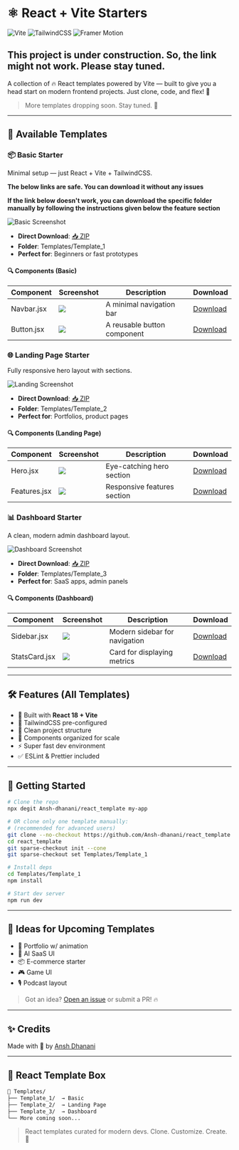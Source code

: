 # ⚛️ React + Vite Starters

![Vite](https://img.shields.io/badge/Vite-646CFF?style=for-the-badge&logo=vite&logoColor=white)
![TailwindCSS](https://img.shields.io/badge/TailwindCSS-38B2AC?style=for-the-badge&logo=tailwind-css&logoColor=white)
![Framer Motion](https://img.shields.io/badge/Framer--Motion-EF2779?style=for-the-badge&logo=framer&logoColor=white)

## This project is under construction. So, the link might not work. Please stay tuned.

A collection of 🔥 React templates powered by Vite — built to give you a head start on modern frontend projects. Just clone, code, and flex! 💅

> More templates dropping soon. Stay tuned. 📡

---

## 🌈 Available Templates

### 📦 Basic Starter
Minimal setup — just React + Vite + TailwindCSS.

**The below links are safe. You can download it without any issues**

**If the link below doesn't work, you can download the specific folder manually by following the instructions given below the feature section**

![Basic Screenshot](./screenshots/basic.png)

- **Direct Download**: [📥 ZIP](https://download-directory.github.io/?url=https://github.com/Ansh-dhanani/react_template/tree/main/Templates/Template_1)
- **Folder**: Templates/Template_1
- **Perfect for**: Beginners or fast prototypes

#### 🔍 Components (Basic)
| Component | Screenshot | Description | Download |
|----------|------------|-------------|----------|
| Navbar.jsx | ![](./screenshots/basic/navbar.png) | A minimal navigation bar | [Download](https://raw.githubusercontent.com/Ansh-dhanani/react_template/main/Templates/Template_1/components/Navbar.jsx) |
| Button.jsx | ![](./screenshots/basic/button.png) | A reusable button component | [Download](https://raw.githubusercontent.com/Ansh-dhanani/react_template/main/Templates/Template_1/components/Button.jsx) |

### 🌐 Landing Page Starter
Fully responsive hero layout with sections.

![Landing Screenshot](./screenshots/landing.png)

- **Direct Download**: [📥 ZIP](https://download-directory.github.io/?url=https://github.com/Ansh-dhanani/react_template/tree/main/Templates/Template_2)
- **Folder**: Templates/Template_2
- **Perfect for**: Portfolios, product pages

#### 🔍 Components (Landing Page)
| Component | Screenshot | Description | Download |
|----------|------------|-------------|----------|
| Hero.jsx | ![](./screenshots/landing/hero.png) | Eye-catching hero section | [Download](https://raw.githubusercontent.com/Ansh-dhanani/react_template/main/Templates/Template_2/components/Hero.jsx) |
| Features.jsx | ![](./screenshots/landing/features.png) | Responsive features section | [Download](https://raw.githubusercontent.com/Ansh-dhanani/react_template/main/Templates/Template_2/components/Features.jsx) |

### 📊 Dashboard Starter
A clean, modern admin dashboard layout.

![Dashboard Screenshot](./screenshots/dashboard.png)

- **Direct Download**: [📥 ZIP](https://download-directory.github.io/?url=https://github.com/Ansh-dhanani/react_template/tree/main/Templates/Template_3)
- **Folder**: Templates/Template_3
- **Perfect for**: SaaS apps, admin panels

#### 🔍 Components (Dashboard)
| Component | Screenshot | Description | Download |
|----------|------------|-------------|----------|
| Sidebar.jsx | ![](./screenshots/dashboard/sidebar.png) | Modern sidebar for navigation | [Download](https://raw.githubusercontent.com/Ansh-dhanani/react_template/main/Templates/Template_3/components/Sidebar.jsx) |
| StatsCard.jsx | ![](./screenshots/dashboard/statscard.png) | Card for displaying metrics | [Download](https://raw.githubusercontent.com/Ansh-dhanani/react_template/main/Templates/Template_3/components/StatsCard.jsx) |

---

## 🛠️ Features (All Templates)

- 🧠 Built with **React 18 + Vite**
- 🎨 TailwindCSS pre-configured
- 📁 Clean project structure
- 🧩 Components organized for scale
- ⚡ Super fast dev environment
- ✅ ESLint & Prettier included

---

## 🚀 Getting Started

```bash
# Clone the repo
npx degit Ansh-dhanani/react_template my-app

# OR clone only one template manually:
# (recommended for advanced users)
git clone --no-checkout https://github.com/Ansh-dhanani/react_template.git
cd react_template
git sparse-checkout init --cone
git sparse-checkout set Templates/Template_1

# Install deps
cd Templates/Template_1
npm install

# Start dev server
npm run dev
```

---

## 🧠 Ideas for Upcoming Templates

- 💼 Portfolio w/ animation
- 🧠 AI SaaS UI
- 📦 E-commerce starter
- 🎮 Game UI
- 🎙️ Podcast layout

> Got an idea? [Open an issue](https://github.com/Ansh-dhanani/react_template/issues) or submit a PR! 🔥

---

## ✨ Credits

Made with 💙 by [Ansh Dhanani](https://github.com/Ansh-dhanani)

---

## 🧃 React Template Box

```txt
📁 Templates/
├── Template_1/  → Basic
├── Template_2/  → Landing Page
├── Template_3/  → Dashboard
└── More coming soon...
```

> React templates curated for modern devs. Clone. Customize. Create. 💫
